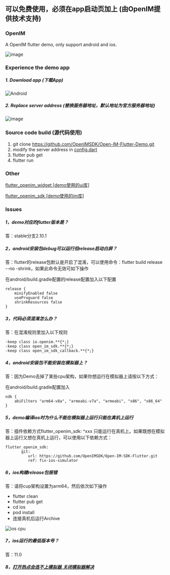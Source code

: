 ## 可以免费使用，必须在app启动页加上 (由OpenIM提供技术支持)

### OpenIM
A OpenIM flutter demo, only support android and ios.

![image](https://github.com/OpenIMSDK/Open-IM-Flutter-Demo/blob/master/gif/QQ20211207-101110.gif)



### Experience the demo app 

##### 1. Download app (下载App)

![Android](https://www.pgyer.com/app/qrcode/OpenIM)

##### 2. Replace server address (替换服务器地址，默认地址为官方服务器地址)

![image](https://github.com/OpenIMSDK/Open-IM-Flutter-Demo/blob/master/gif/QQ20211216-141624.gif)


### Source code build (源代码使用)

1. git clone https://github.com/OpenIMSDK/Open-IM-Flutter-Demo.git
2. modify the server address in [config.dart](https://github.com/OpenIMSDK/Open-IM-Flutter-Demo/blob/master/lib/src/common/config.dart)
3. flutter pub get
4. flutter run

### Other

[flutter_openim_widget [demo使用的ui库]](https://github.com/hrxiang/flutter_openim_widget.git)

[flutter_openim_sdk [demo使用的im库]](https://github.com/OpenIMSDK/Open-IM-SDK-Flutter.git)

### Issues

##### 1，demo对应的flutter版本是？

答：stable分支2.10.1

##### 2，android安装包debug可以运行但release启动白屏？

答：flutter的release包默认是开启了混淆，可以使用命令：flutter build release --no -shrink，如果此命令无效可如下操作

在android/build.gradle配置的release配置加入以下配置

```
release {
    minifyEnabled false
    useProguard false
    shrinkResources false
}
```

##### 3，代码必须混淆怎么办？

答：在混淆规则里加入以下规则

```
-keep class io.openim.**{*;}
-keep class open_im_sdk.**{*;}
-keep class open_im_sdk_callback.**{*;}
```

##### 4，android安装包不能安装在模拟器上？

答：因为Demo去掉了某些cpu架构，如果你想运行在模拟器上请按以下方式：

在android/build.gradle配置加入

```
ndk {
    abiFilters "arm64-v8a", "armeabi-v7a", "armeabi", "x86", "x86_64"
}
```

##### 5，demo编译ios时为什么不能在模拟器上运行只能在真机上运行

答：插件依赖方式flutter_openim_sdk: ^xxx 只能运行在真机上。如果既想在模拟器上运行又想在真机上运行，可以使用以下依赖方式：

```
flutter_openim_sdk:
       git:
          url: https://github.com/OpenIMSDK/Open-IM-SDK-Flutter.git
          ref: fix-ios-simulator
```

##### 6，ios构建release包报错

答：请将cup架构设置为arm64，然后依次如下操作

- flutter clean
- flutter pub get
- cd ios
- pod install
- 连接真机后运行Archive

![ios cpu](https://user-images.githubusercontent.com/7018230/155913400-6231329a-aee9-4082-8d24-a25baad55261.png)

##### 7，ios运行的最低版本号？

答：11.0

##### 8，[打开热点会连不上模拟器,关闭模拟器解决](https://www.jianshu.com/p/e7a821acb0e9)

